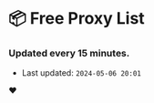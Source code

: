 # :package: Free Proxy List
### Updated every 15 minutes.

- Last updated: `2024-05-06 20:01`

:heart:
